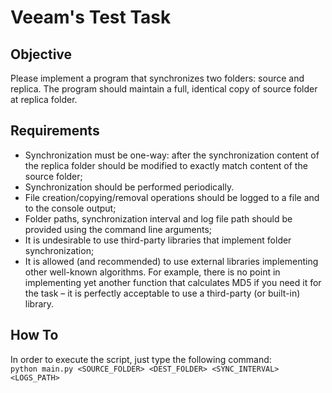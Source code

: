 # Veeam's Test Task

## Objective

Please implement a program that synchronizes two folders: source and replica. The
program should maintain a full, identical copy of source folder at replica folder.

## Requirements

- Synchronization must be one-way: after the synchronization content of the
replica folder should be modified to exactly match content of the source
folder;
- Synchronization should be performed periodically.
- File creation/copying/removal operations should be logged to a file and to the
console output;
- Folder paths, synchronization interval and log file path should be provided
using the command line arguments;
- It is undesirable to use third-party libraries that implement folder
synchronization;
- It is allowed (and recommended) to use external libraries implementing other
well-known algorithms. For example, there is no point in implementing yet
another function that calculates MD5 if you need it for the task – it is
perfectly acceptable to use a third-party (or built-in) library.

## How To

In order to execute the script, just type the following command: <br />
`python main.py <SOURCE_FOLDER> <DEST_FOLDER> <SYNC_INTERVAL> <LOGS_PATH>`
